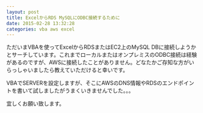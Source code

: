 ```yaml
---
layout: post
title: ExcelからRDS MySQLにODBC接続するために
date: 2015-02-28 13:32:28
categories: vba aws excel
---
```

<p>ただいまVBAを使ってExcelからRDSまたはEC2上のMySQL DBに接続しようかとサーチしています。これまでローカルまたはオンプレミスのODBC接続は経験があるのですが、AWSに接続したことがありません。どなたかご存知な方がいらっしゃいましたら教えていただけると幸いです。</p>

<p>VBAでSERVERを設定しますが、そこにAWSのDNS情報やRDSのエンドポイントを書いて試しましたがうまくいきませんでした。。。</p>

<p>宜しくお願い致します。</p>
